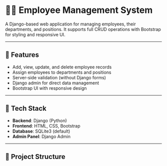 # 🧑‍💼 Employee Management System

A Django-based web application for managing employees, their departments, and positions. It supports full CRUD operations with Bootstrap for styling and responsive UI.

---

## 🚀 Features

- Add, view, update, and delete employee records
- Assign employees to departments and positions
- Server-side validation (without Django forms)
- Django admin for direct data management
- Bootstrap UI with responsive design

---

## 🧰 Tech Stack

- **Backend**: Django (Python)
- **Frontend**: HTML, CSS, Bootstrap
- **Database**: SQLite3 (default)
- **Admin Panel**: Django Admin

---

## 📁 Project Structure

